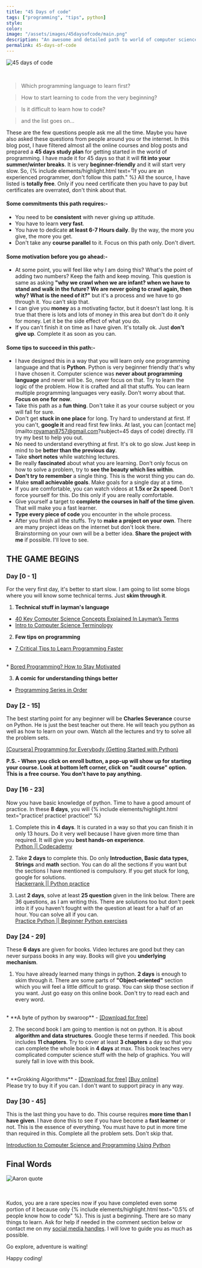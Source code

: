 ```yaml
---
title: "45 Days of code"
tags: ["programming", "tips", python]
style: 
color: 
image: "/assets/images/45daysofcode/main.png"
description: "An awesome and detailed path to world of computer science for a complete newbie."
permalink: 45-days-of-code
---
```



![45 days of code]({{site.baseurl}}/assets/images/45daysofcode/main.png)



<br>

> Which programming language to learn first?

> How to start learning to code from the very beginning?

> Is it difficult to learn how to code?

> and the list goes on...

These are the few questions people ask me all the time. Maybe you have also asked these questions from people around you or the internet. In this blog post, I have filtered almost all the online courses and blog posts and prepared a **45 days study plan** for getting started in the world of programming. I have made it for 45 days so that it will **fit into your summer/winter breaks**. It is very **beginner-friendly** and it will start very slow. So, {% include elements/highlight.html text="If you are an experienced programmer, don't follow this path." %} All the source, I have listed is **totally free**. Only if you need certificate then you have to pay but certificates are overrated, don't think about that.


#### Some commitments this path requires:-
* You need to be **consistent** with never giving up attitude.
* You have to learn **very fast**.
* You have to dedicate **at least 6-7 Hours daily**. By the way, the more you give, the more you get.
* Don't take any **course parallel** to it. Focus on this path only. Don't divert.



#### Some motivation before you go ahead:-
* At some point, you will feel like why I am doing this? What's the point of adding two numbers? Keep the faith and keep moving. This question is same as asking **"why we crawl when we are infant? when we have to stand and walk in the future? We are never going to crawl again, then why? What is the need of it?"** but it's a process and we have to go through it. You can't skip that.
* I can give you **money** as a motivating factor, but it doesn't last long. It is true that there is lots and lots of money in this area but don't do it only for money. Let it be the side effect of what you do.
* If you can't finish it on time as I have given. It's totally ok. Just **don't give up**. Complete it as soon as you can.

#### Some tips to succeed in this path:-

* I have designed this in a way that you will learn only one programming language and that is **Python**. Python is very beginner friendly that's why I have chosen it. Computer science was **never about programming language** and never will be. So, never focus on that. Try to learn the logic of the problem. How it is crafted and all that stuffs. You can learn multiple programming languages very easily. Don't worry about that. **Focus on one for now**.
* Take this path as a **fun thing**. Don't take it as your course subject or you will fall for sure.
* Don't get **stuck in one place** for long. Try hard to understand at first. If you can't, **google it** and read first few links. At last, you can [contact me](mailto:royaman8757@gmail.com?subject=45 days of code) directly. I'll try my best to help you out.
* No need to understand everything at first. It's ok to go slow. Just keep in mind to be **better than the previous day**. 
* Take **short notes** while watching lectures.
* Be really **fascinated** about what you are learning. Don't only focus on how to solve a problem, try to **see the beauty which lies within**.
* **Don't try to remember** a single thing. This is the worst thing you can do.
* Make **small achievable goals**. Make goals for a single day at a time. 
* If you are comfortable, you can watch videos at **1.5x or 2x speed**. Don't force yourself for this. Do this only if you are really comfortable.
* Give yourself a target to **complete the courses in half of the time given**. That will make you a fast learner.
* **Type every piece of code** you encounter in the whole process.
* After you finish all the stuffs. Try to **make a project on your own**. There are many project ideas on the internet but don't look there. Brainstorming on your own will be a better idea. **Share the project with me** if possible. I'll love to see. 


<div class="breaker"></div>

## THE GAME BEGINS

### Day [0 - 1] 

For the very first day, it's better to start slow. I am going to list some blogs where you will know some technical terms. Just **skim through it**.

1. **Technical stuff in layman's language**<br>
* <a href="http://carlcheo.com/compsci" target="_blank">40 Key Computer Science Concepts Explained In Layman’s Terms</a><br>
* <a href="https://codeburst.io/intro-to-computer-science-terminology-f9ae64e75d27" target="_blank">Intro to Computer Science Terminology</a>

2. **Few tips on programming**<br>
* <a href="https://www.codingdojo.com/blog/7-tips-learn-programming-faster" target="_blank">7 Critical Tips to Learn Programming Faster</a>
<br>
* <a href="https://www.codeconquest.com/bored-programming/" target="_blank">Bored Programming? How to Stay Motivated</a>
 

3. **A comic for understanding things better**<br>
* <a href="https://prairieworldcomicsblog.wordpress.com/programming-series-in-order/" target="_blank">Programming Series in Order</a>



### Day [2 - 15]

The best starting point for any beginner will be **Charles Severance** course on Python. He is just the best teacher out there. He will teach you python as well as how to learn on your own. Watch all the lectures and try to solve all the problem sets.

<a href="https://www.coursera.org/learn/python" target="_blank">[Coursera] Programming for Everybody (Getting Started with Python)</a> 

**P.S. - When you click on enroll button, a pop-up will show up for starting your course. Look at bottom left corner, click on "audit course" option. This is a free course. You don't have to pay anything.**

### Day [16 - 23]

Now you have basic knowledge of python. Time to have a good amount of practice. In these **8 days**, you will {% include elements/highlight.html text="practice! practice! practice!" %}

1. Complete this in **4 days**. It is curated in a way so that you can finish it in only 13 hours. Do it very well because I have given more time than required. It will give you **best hands-on experience**. <br> 
<a href="https://www.codecademy.com/tracks/python" target="_blank">Python || Codecademy</a> 
﻿

2. Take **2 days** to complete this. Do only **Introduction, Basic data types, Strings** and **math** section. You can do all the sections if you want but the sections I have mentioned is compulsory. If you get stuck for long, google for solutions.<br>
<a href="https://www.hackerrank.com/domains/python/py-introduction" target="_blank"> Hackerrank || Python practice</a> 


3. Last **2 days**, solve at least **25 question** given in the link below. There are 36 questions, as I am writing this. There are solutions too but don't peek into it if you haven't fought with the question at least for a half of an hour. You can solve all if you can.<br>
<a href="https://www.practicepython.org/" target="_blank"> Practice Python || Beginner Python exercises</a>


### Day [24 - 29]

These **6 days** are given for books. Video lectures are good but they can never surpass books in any way. Books will give you **underlying mechanism**. 

1. You have already learned many things in python. **2 days** is enough to skim through it. There are some parts of **"Object-oriented"** section which you will feel a little difficult to grasp. You can skip those section if you want. Just go easy on this online book. Don't try to read each and every word.
<br>
* **A byte of python by swaroop** - <a href="https://www.gitbook.com/download/pdf/book/swaroopch/byte-of-python" target="_blank"> [Download for free]</a>

2. The second book I am going to mention is not on python. It is about **algorithm and data structures**. Google these terms if needed. This book includes **11 chapters**. Try to cover at least **3 chapters** a day so that you can complete the whole book in **4 days** at max. This book teaches very complicated computer science stuff with the help of graphics. You will surely fall in love with this book. 
<br>
* **Grokking Algorithms** - <a href="https://goo.gl/j7eX4Q" target="_blank"> [Download for free]</a> <a href="http://amzn.to/29rVyHf" target="_blank"> [Buy online] </a> <br> 
<span class="evidence"> Please try to buy it if you can. I don't want to support piracy in any way.</span>


### Day [30 - 45]

This is the last thing you have to do. This course requires **more time than I have given**. I have done this to see if you have become a **fast learner** or not. This is the essence of everything. You must have to put in more time than required in this. Complete all the problem sets. Don't skip that. 

<a href="https://www.edx.org/course/introduction-computer-science-mitx-6-00-1x-11" target="_blank">Introduction to Computer Science and Programming Using Python</a>


## Final Words

![Aaron quote]({{site.baseurl}}/assets/images/45daysofcode/aaron.jpg)



<br><br>
Kudos, you are a rare species now if you have completed even some portion of it because only {% include elements/highlight.html text="0.5% of people know how to code" %}. This is just a beginning. There are so many things to learn. Ask for help if needed in the comment section below or contact me on my <a href="{{site.baseurl}}/about">social media handles</a>. I will love to guide you as much as possible. 

Go explore, adventure is waiting!

Happy coding!

